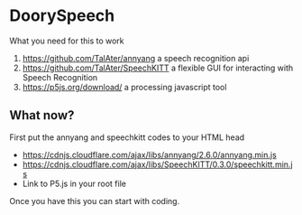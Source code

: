 [logo]: https://github.com/TevinStuurland/DoorySpeech/blob/gh-pages/img/doory.jpg "Logo Title Text 2"

# DoorySpeech
What you need for this to work
1. https://github.com/TalAter/annyang a speech recognition api
2. https://github.com/TalAter/SpeechKITT a flexible GUI for interacting with Speech Recognition
3. https://p5js.org/download/ a processing javascript tool

## What now?
First put the annyang and speechkitt codes to your HTML head
* https://cdnjs.cloudflare.com/ajax/libs/annyang/2.6.0/annyang.min.js
* https://cdnjs.cloudflare.com/ajax/libs/SpeechKITT/0.3.0/speechkitt.min.js
* Link to P5.js in your root file

Once you have this you can start with coding.
